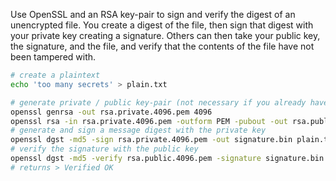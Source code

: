 Use OpenSSL and an RSA key-pair to sign and verify the digest of an unencrypted file.  You create a digest of the file, then sign that digest with your private key creating a signature.  Others can then take your public key, the signature, and the file, and verify that the contents of the file have not been tampered with.

```bash
# create a plaintext
echo 'too many secrets' > plain.txt

# generate private / public key-pair (not necessary if you already have keys)
openssl genrsa -out rsa.private.4096.pem 4096
openssl rsa -in rsa.private.4096.pem -outform PEM -pubout -out rsa.public.4096.pem
# generate and sign a message digest with the private key
openssl dgst -md5 -sign rsa.private.4096.pem -out signature.bin plain.txt
# verify the signature with the public key
openssl dgst -md5 -verify rsa.public.4096.pem -signature signature.bin plain.txt
# returns > Verified OK
```
